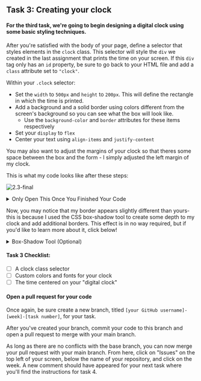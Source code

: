 ## Task 3: Creating your clock

#### For the third task, we're going to begin designing a digital clock using some basic styling techniques.

After you're satisfied with the body of your page, define a selector that styles elements in the `clock` class. This selector will style the `div` we created in the last assignment that prints the time on your screen.  If this `div` tag only has an `id` property, be sure to go back to your HTML file and add a `class` attribute set to `"clock"`.

Within your `.clock` selector:

- Set the `width` to `500px` and `height` to `200px`. This will define the rectangle in which the time is printed.
- Add a background and a solid border using colors different from the screen's background so you can see what the box will look like.
  - Use the `background-color` and `border` attributes for these items respectively
- Set your `display` to `flex` 
- Center your text using `align-items` and `justify-content` 

You may also want to adjust the margins of your clock so that theres some space between the box and the form - I simply adjusted the left margin of my clock.

This is what my code looks like after these steps:

![2.3-final](https://user-images.githubusercontent.com/32557138/106702386-4c179800-65b6-11eb-996c-4aa01b57a54a.png)

<details><summary>Only Open This Once You Finished Your Code</summary>
<p>


```css
.clock{
  	width: 500px;
    height: 200px;
    font-size: 90px;
    background: #102;
    border: 20px solid black;
    display: flex;
    align-items: center;
    justify-content: center;
		margin-left: 50px;
}
```


</p>
</details>

Now, you may notice that my border appears slightly different than yours- this is because I used the CSS box-shadow tool to create some depth to my clock and add additional borders. This effect is in no way required, but if you'd like to learn more about it, click below!

<details><summary>Box-Shadow Tool (Optional)</summary>
<p>

![picture](https://i.imgur.com/bsQld9J.png)

The first number in each line represents the x-offset which is the horizontal distance from which you want the object to appear. The second number is the y-offset - the vertical distance from which the box will appear. The third number is the blur radius - a larger blur radius will create a bigger shadow and vice versa.

Lastly is the color. I used the rgba() tool to define my color. The first 3 numbers represent the amount of red, green, and blue in the color, respectively. The fourth number is the opacity on a scale from 0 to 1, with 0 being complete transparency and 1 being fully opaque.

This tool can be very intimidating so I suggest using a box-shadow generator, such as [this one](https://html-css-js.com/css/generator/box-shadow/) and playing around with the options so that you can understand what's going on a little better and simply copy the code generated.

</p>
</details>

#### Task 3 Checklist:

- [ ] A clock class selector
- [ ] Custom colors and fonts for your clock
- [ ] The time centered on your "digital clock"

#### Open a pull request for your code

Once again, be sure create a new branch, titled `[your GitHub username]-[week]-[task number]`, for your task.  

After you've created your branch, commit your code to this branch and open a pull request to merge with your main branch.  

As long as there are no conflicts with the base branch, you can now merge your pull request with your main branch. From here, click on "Issues" on the top left of your screen, below the name of your repository, and click on the week. A new comment should have appeared for your next task where you'll find the instructions for task 4.
